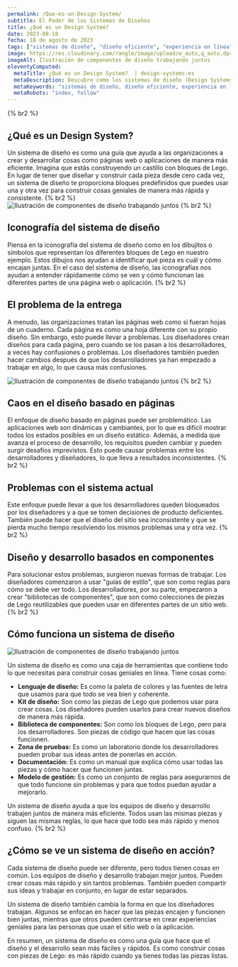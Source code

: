 ```yaml
---
permalink: /Que-es-un-Design-System/
subtitle: El Poder de los Sistemas de Diseños
title: ¿Qué es un Design System?
date: 2023-08-18
fecha: 18 de agosto de 2023
tags: ["sistemas de diseño", "diseño eficiente", "experiencia en línea", "UI", "UX"]
image: https://res.cloudinary.com/rangle/image/upload/w_auto,q_auto,dpr_auto,f_auto/v1659118861/rangle.io/blogs/what-is-a-design-system/feature-photo.png
imageAlt: Ilustración de componentes de diseño trabajando juntos
eleventyComputed:
  metaTitle: ¿Qué es un Design System?  | design-systems.es
  metaDescription: Descubre cómo los sistemas de diseño (Design Systems) pueden mejorar la eficiencia del diseño y crear experiencias en línea excepcionales. ¡Optimiza tu sitio web hoy mismo!
  metaKeywords: "sistemas de diseño, diseño eficiente, experiencia en línea, UI, UX"
  metaRobots: "index, follow"
---
```


{% br2 %}

## ¿Qué es un Design System?

Un sistema de diseño es como una guía que ayuda a las organizaciones a crear y desarrollar cosas como páginas web o aplicaciones de manera más eficiente. Imagina que estás construyendo un castillo con bloques de Lego. En lugar de tener que diseñar y construir cada pieza desde cero cada vez, un sistema de diseño te proporciona bloques predefinidos que puedes usar una y otra vez para construir cosas geniales de manera más rápida y consistente.
{% br2 %}
![Ilustración de componentes de diseño trabajando juntos](https://res.cloudinary.com/rangle/image/upload/w_auto,q_auto,dpr_auto,f_auto/v1659118861/rangle.io/blogs/what-is-a-design-system/feature-photo.png)
{% br2 %}

## Iconografía del sistema de diseño

Piensa en la iconografía del sistema de diseño como en los dibujitos o símbolos que representan los diferentes bloques de Lego en nuestro ejemplo. Estos dibujos nos ayudan a identificar qué pieza es cuál y cómo encajan juntas. En el caso del sistema de diseño, las iconografías nos ayudan a entender rápidamente cómo se ven y cómo funcionan las diferentes partes de una página web o aplicación.
{% br2 %}
## El problema de la entrega

A menudo, las organizaciones tratan las páginas web como si fueran hojas de un cuaderno. Cada página es como una hoja diferente con su propio diseño. Sin embargo, esto puede llevar a problemas. Los diseñadores crean diseños para cada página, pero cuando se los pasan a los desarrolladores, a veces hay confusiones o problemas. Los diseñadores también pueden hacer cambios después de que los desarrolladores ya han empezado a trabajar en algo, lo que causa más confusiones.

![Ilustración de componentes de diseño trabajando juntos](https://res.cloudinary.com/rangle/image/upload/w_auto,q_auto,dpr_auto,f_auto/v1659118859/rangle.io/blogs/what-is-a-design-system/5.png)
{% br2 %}
## Caos en el diseño basado en páginas

El enfoque de diseño basado en páginas puede ser problemático. Las aplicaciones web son dinámicas y cambiantes, por lo que es difícil mostrar todos los estados posibles en un diseño estático. Además, a medida que avanza el proceso de desarrollo, los requisitos pueden cambiar y pueden surgir desafíos imprevistos. Esto puede causar problemas entre los desarrolladores y diseñadores, lo que lleva a resultados inconsistentes.
{% br2 %}
## Problemas con el sistema actual

Este enfoque puede llevar a que los desarrolladores queden bloqueados por los diseñadores y a que se tomen decisiones de producto deficientes. También puede hacer que el diseño del sitio sea inconsistente y que se pierda mucho tiempo resolviendo los mismos problemas una y otra vez.
{% br2 %}
## Diseño y desarrollo basados en componentes

Para solucionar estos problemas, surgieron nuevas formas de trabajar. Los diseñadores comenzaron a usar "guías de estilo", que son como reglas para cómo se debe ver todo. Los desarrolladores, por su parte, empezaron a crear "bibliotecas de componentes", que son como colecciones de piezas de Lego reutilizables que pueden usar en diferentes partes de un sitio web.
{% br2 %}
## Cómo funciona un sistema de diseño

![Ilustración de componentes de diseño trabajando juntos](https://res.cloudinary.com/rangle/image/upload/w_auto,q_auto,dpr_auto/v1659118859/rangle.io/blogs/what-is-a-design-system/31.svg)

Un sistema de diseño es como una caja de herramientas que contiene todo lo que necesitas para construir cosas geniales en línea. Tiene cosas como:

- **Lenguaje de diseño:** Es como la paleta de colores y las fuentes de letra que usamos para que todo se vea bien y coherente.
- **Kit de diseño:** Son como las piezas de Lego que podemos usar para crear cosas. Los diseñadores pueden usarlos para crear nuevos diseños de manera más rápida.
- **Biblioteca de componentes:** Son como los bloques de Lego, pero para los desarrolladores. Son piezas de código que hacen que las cosas funcionen.
- **Zona de pruebas:** Es como un laboratorio donde los desarrolladores pueden probar sus ideas antes de ponerlas en acción.
- **Documentación:** Es como un manual que explica cómo usar todas las piezas y cómo hacer que funcionen juntas.
- **Modelo de gestión:** Es como un conjunto de reglas para asegurarnos de que todo funcione sin problemas y para que todos puedan ayudar a mejorarlo.

Un sistema de diseño ayuda a que los equipos de diseño y desarrollo trabajen juntos de manera más eficiente. Todos usan las mismas piezas y siguen las mismas reglas, lo que hace que todo sea más rápido y menos confuso.
{% br2 %}
## ¿Cómo se ve un sistema de diseño en acción?

Cada sistema de diseño puede ser diferente, pero todos tienen cosas en común. Los equipos de diseño y desarrollo trabajan mejor juntos. Pueden crear cosas más rápido y sin tantos problemas. También pueden compartir sus ideas y trabajar en conjunto, en lugar de estar separados.

Un sistema de diseño también cambia la forma en que los diseñadores trabajan. Algunos se enfocan en hacer que las piezas encajen y funcionen bien juntas, mientras que otros pueden centrarse en crear experiencias geniales para las personas que usan el sitio web o la aplicación.

En resumen, un sistema de diseño es como una guía que hace que el diseño y el desarrollo sean más fáciles y rápidos. Es como construir cosas con piezas de Lego: es más rápido cuando ya tienes todas las piezas listas.